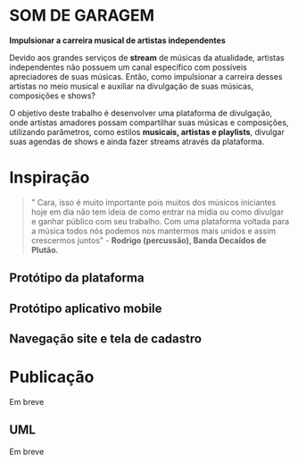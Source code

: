 # SOM DE GARAGEM



**Impulsionar a carreira musical de artistas independentes**



Devido aos grandes serviços de **stream** de músicas da atualidade, artistas independentes não possuem um canal específico com possíveis apreciadores de suas músicas. Então, como impulsionar a carreira desses artistas no meio musical e auxiliar na divulgação de suas músicas, composições e shows?

O objetivo deste trabalho é desenvolver uma plataforma de divulgação, onde artistas amadores possam compartilhar suas músicas e composições, utilizando parâmetros, como estilos **musicais, artistas e playlists**, divulgar suas agendas de shows e ainda fazer streams através da plataforma.



# Inspiração

> " Cara, isso é muito importante pois muitos dos músicos iniciantes hoje em dia não tem ideia de como entrar na mídia ou como divulgar e ganhar público com seu trabalho. Com uma plataforma voltada para a música todos nós podemos nos mantermos mais unidos e assim crescermos juntos" - **Rodrigo (percussão), Banda Decaídos de Plutão.**


## Protótipo da plataforma




## Protótipo aplicativo mobile



## Navegação site e tela de cadastro


# Publicação

Em breve

## UML

Em breve
